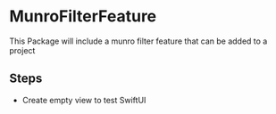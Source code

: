 # MunroFilterFeature

This Package will include a munro filter feature that can be added to a project



## Steps

- Create empty view to test SwiftUI 

